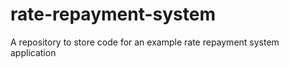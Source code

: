 # rate-repayment-system
A repository to store code for an example rate repayment system application
